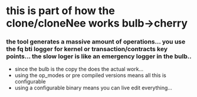 # this is part of how the clone/cloneNee works bulb->cherry
### the tool generates a massive amount of operations... you use the fq bti logger for kernel or transaction/contracts key points... the slow loger is like an emergency logger in the bulb.. 
- since the bulb is the copy the does the actual work... 
- using the op_modes or pre compiled versions means all this is configurable
- using a configurable binary means you can live edit everything... 
